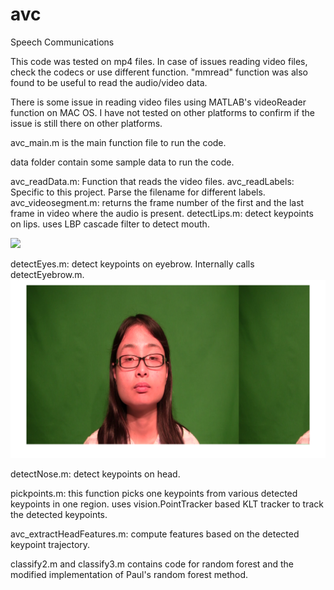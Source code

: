 # avc
Speech Communications

This code was tested on mp4 files. In case of issues reading video files, check the codecs or use different function. 
"mmread" function was also found to be useful to read the audio/video data.

There is some issue in reading video files using MATLAB's videoReader function on MAC OS. I have not tested on other platforms
to confirm if the issue is still there on other platforms.

avc_main.m is the main function file to run the code.

data folder contain some sample data to run the code. 

avc_readData.m: Function that reads the video files. 
avc_readLabels: Specific to this project. Parse the filename for different labels.
avc_videosegment.m: returns the frame number of the first and the last frame in video where the audio is present.
detectLips.m: detect keypoints on lips. uses LBP cascade filter to detect mouth.

![](images/detectlips.png)

detectEyes.m: detect keypoints on eyebrow. Internally calls detectEyebrow.m.
![](images/eyebrow.png)

detectNose.m: detect keypoints on head.

pickpoints.m: this function picks one keypoints from various detected keypoints in one region.
uses vision.PointTracker based KLT tracker to track the detected keypoints.

avc_extractHeadFeatures.m: compute features based on the detected keypoint trajectory.

classify2.m and classify3.m contains code for random forest and the modified implementation of Paul's random forest method.
